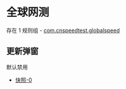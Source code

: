 # 全球网测

存在 1 规则组 - [com.cnspeedtest.globalspeed](/src/apps/com.cnspeedtest.globalspeed.ts)

## 更新弹窗

默认禁用

- [快照-0](https://i.gkd.li/import/12642345)
